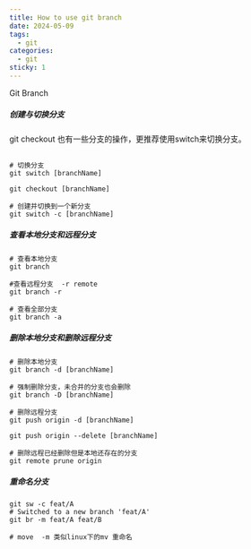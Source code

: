 ```yaml
---
title: How to use git branch
date: 2024-05-09
tags:
  - git
categories:
  - git
sticky: 1
---
```

Git Branch 
##### 创建与切换分支
git checkout 也有一些分支的操作，更推荐使用switch来切换分支。

``` shell

# 切换分支
git switch [branchName]

git checkout [branchName]

# 创建并切换到一个新分支
git switch -c [branchName]
```

##### 查看本地分支和远程分支

```shell
# 查看本地分支
git branch

#查看远程分支  -r remote
git branch -r

# 查看全部分支
git branch -a

```

##### 删除本地分支和删除远程分支

```shell
# 删除本地分支
git branch -d [branchName]

# 强制删除分支，未合并的分支也会删除
git branch -D [branchName]

# 删除远程分支
git push origin -d [branchName]

git push origin --delete [branchName]

# 删除远程已经删除但是本地还存在的分支
git remote prune origin

```

##### 重命名分支

``` shell
git sw -c feat/A
# Switched to a new branch 'feat/A'
git br -m feat/A feat/B

# move  -m 类似linux下的mv 重命名
```